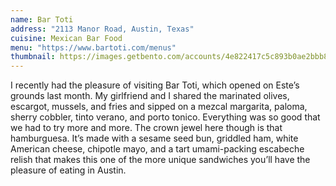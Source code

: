 ```yaml
---
name: Bar Toti
address: "2113 Manor Road, Austin, Texas"
cuisine: Mexican Bar Food
menu: "https://www.bartoti.com/menus"
thumbnail: https://images.getbento.com/accounts/4e822417c5c893b0ae2bbb88a17b878b/media/images/59649045A9481-52.jpg?w=1200&fit=crop&auto=compress,format&cs=origin&crop=focalpoint&fp-x=0.5&fp-y=0.5
---
```


I recently had the pleasure of visiting Bar Toti, which opened on Este’s grounds last month. My girlfriend and I shared the marinated olives, escargot, mussels, and fries and sipped on a mezcal margarita, paloma, sherry cobbler, tinto verano, and porto tonico. Everything was so good that we had to try more and more. The crown jewel here though is that hamburguesa. It’s made with a sesame seed bun, griddled ham, white American cheese, chipotle mayo, and a tart umami-packing escabeche relish that makes this one of the more unique sandwiches you’ll have the pleasure of eating in Austin.
